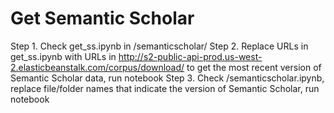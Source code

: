# Get Semantic Scholar

Step 1. Check get_ss.ipynb in /semanticscholar/
Step 2. Replace URLs in get_ss.ipynb with URLs in http://s2-public-api-prod.us-west-2.elasticbeanstalk.com/corpus/download/ to get the most recent version of Semantic Scholar data, run notebook
Step 3. Check /semanticscholar.ipynb, replace file/folder names that indicate the version of Semantic Scholar, run notebook
